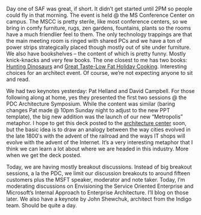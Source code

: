 Day one of SAF was great, if short. It didn’t get started until 2PM so
people could fly in that morning. The event is held @ the MS Conference
Center on campus. The MSCC is pretty sterile, like most conference
centers, so we bring in comfy furniture, rugs, zen gardens, fountains,
plants so the rooms have a much friendlier feel to them. The only
technology trappings are that the main meeting room is ringed with
shared PCs and we have a ton of power strips strategically placed though
mostly out of site under furniture. We also have bookshelves – the
content of which is pretty funny. Mostly knick-knacks and very few
books. The one closest to me has two books: [Hunting
Dinosaurs](http://www.amazon.com/exec/obidos/tg/detail/-/0679764208/102-8801487-9011317?v=glance)
and [Great Taste-Low Fat Holiday
Cooking](http://www.geocities.com/NapaValley/1132/christmas.html#Great%20Taste%20Low%20Fat%20Holiday%20Cooking).
Interesting choices for an architect event. Of course, we’re not
expecting anyone to sit and read.

We had two keynotes yesterday: Pat Helland and David Campbell. For those
following along at home, yes they presented the first two sessions @ the
PDC Architecture Symposium. While the content was similar (baring
changes Pat made @ 10pm Sunday night to adjust to the new PPT template),
the big new addition was the launch of our new “Metropolis” metaphor. I
hope to get this deck posted to the [architecture
center](http://msdn.microsoft.com/architecture/) soon, but the basic
idea is to draw an analogy between the way cities evolved in the late
1800′s with the advent of the railroad and the ways IT shops will evolve
with the advent of the Internet. It’s a very interesting metaphor that I
think we can learn a lot about where we are headed in this industry.
More when we get the deck posted.

Today, we are having mostly breakout discussions. Instead of big
breakout sessions, a la the PDC, we limit our discussion breakouts to
around fifteen customers plus the MSFT speaker, moderator and note
taker. Today, I’m moderating discussions on Envisioning the Service
Oriented Enterprise and Microsoft’s Internal Approach to Enterprise
Architecture. I’ll blog on those later. We also have a keynote by John
Shewchuk, architect from the Indigo team. Should be quite a day.
